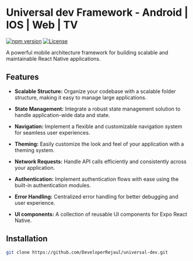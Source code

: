 # Universal dev Framework - Android | IOS | Web | TV
[![npm version](https://badge.fury.io/js/your-library.svg)](https://www.npmjs.com/package/your-library)
[![License](https://img.shields.io/badge/license-MIT-blue.svg)](https://opensource.org/licenses/MIT)

A powerful mobile architecture framework for building scalable and maintainable React Native applications.

## Features

- **Scalable Structure:** Organize your codebase with a scalable folder structure, making it easy to manage large applications.

- **State Management:** Integrate a robust state management solution to handle application-wide data and state.

- **Navigation:** Implement a flexible and customizable navigation system for seamless user experiences.

- **Theming:** Easily customize the look and feel of your application with a theming system.

- **Network Requests:** Handle API calls efficiently and consistently across your application.

- **Authentication:** Implement authentication flows with ease using the built-in authentication modules.

- **Error Handling:** Centralized error handling for better debugging and user experience.

- **UI components:**  A collection of  reusable UI components for Expo React Native.

## Installation

```bash
git clone https://github.com/DeveloperRejaul/universal-dev.git
```
